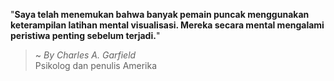 "**Saya telah menemukan bahwa banyak pemain puncak menggunakan keterampilan latihan mental visualisasi. Mereka secara mental mengalami peristiwa penting sebelum terjadi.**"

> ~ _By Charles A. Garfield_  
Psikolog dan penulis Amerika
